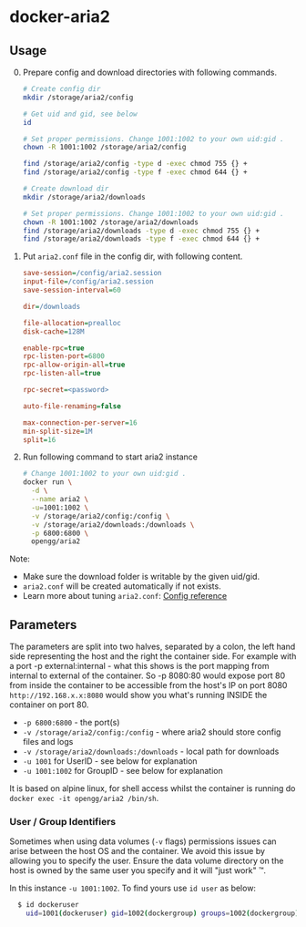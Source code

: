 # docker-aria2

## Usage

0. Prepare config and download directories with following commands.

    ```bash
    # Create config dir
    mkdir /storage/aria2/config

    # Get uid and gid, see below
    id

    # Set proper permissions. Change 1001:1002 to your own uid:gid .
    chown -R 1001:1002 /storage/aria2/config

    find /storage/aria2/config -type d -exec chmod 755 {} +
    find /storage/aria2/config -type f -exec chmod 644 {} +

    # Create download dir
    mkdir /storage/aria2/downloads

    # Set proper permissions. Change 1001:1002 to your own uid:gid .
    chown -R 1001:1002 /storage/aria2/downloads
    find /storage/aria2/downloads -type d -exec chmod 755 {} +
    find /storage/aria2/downloads -type f -exec chmod 644 {} +
    ```
0. Put `aria2.conf` file in the config dir, with following content.

    ```ini
    save-session=/config/aria2.session
    input-file=/config/aria2.session
    save-session-interval=60

    dir=/downloads

    file-allocation=prealloc
    disk-cache=128M

    enable-rpc=true
    rpc-listen-port=6800
    rpc-allow-origin-all=true
    rpc-listen-all=true

    rpc-secret=<password>

    auto-file-renaming=false

    max-connection-per-server=16
    min-split-size=1M
    split=16
    ```
0. Run following command to start aria2 instance

    ```bash
    # Change 1001:1002 to your own uid:gid .
    docker run \
      -d \
      --name aria2 \
      -u=1001:1002 \
      -v /storage/aria2/config:/config \
      -v /storage/aria2/downloads:/downloads \
      -p 6800:6800 \
      opengg/aria2
    ```

Note:
* Make sure the download folder is writable by the given uid/gid.
* `aria2.conf` will be created automatically if not exists.
* Learn more about tuning `aria2.conf`: [Config reference](https://aria2.github.io/manual/en/html/aria2c.html#aria2-conf)

## Parameters

The parameters are split into two halves, separated by a colon, the left hand side representing the host and the right the container side.
For example with a port -p external:internal - what this shows is the port mapping from internal to external of the container.
So -p 8080:80 would expose port 80 from inside the container to be accessible from the host's IP on port 8080
`http://192.168.x.x:8080` would show you what's running INSIDE the container on port 80.


* `-p 6800:6800` - the port(s)
* `-v /storage/aria2/config:/config` - where aria2 should store config files and logs
* `-v /storage/aria2/downloads:/downloads` - local path for downloads
* `-u 1001` for UserID - see below for explanation
* `-u 1001:1002` for GroupID - see below for explanation

It is based on alpine linux, for shell access whilst the container is running do `docker exec -it opengg/aria2 /bin/sh`.

### User / Group Identifiers

Sometimes when using data volumes (`-v` flags) permissions issues can arise between the host OS and the container. We avoid this issue by allowing you to specify the user. Ensure the data volume directory on the host is owned by the same user you specify and it will "just work" ™.

In this instance `-u 1001:1002`. To find yours use `id user` as below:

```bash
  $ id dockeruser
    uid=1001(dockeruser) gid=1002(dockergroup) groups=1002(dockergroup)
```
